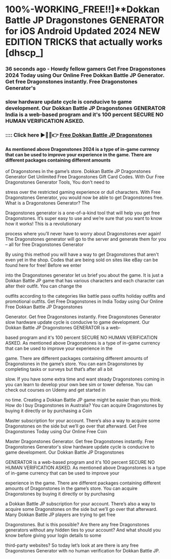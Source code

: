 # 100%-WORKING_FREE!!]**Dokkan Battle JP Dragonstones GENERATOR for iOS Android Updated 2024 NEW EDITION TRICKS that actually works [dhscp_]

### 36 seconds ago - Howdy fellow gamers Get Free Dragonstones 2024 Today using Our Online Free Dokkan Battle JP Generator. Get free Dragonstones instantly. Free Dragonstones Generator's 

### slow hardware update cycle is conducive to game development. Our Dokkan Battle JP Dragonstones GENERATOR India is a web-based program and it's 100 percent SECURE NO HUMAN VERIFICATION ASKED.



### :::: Click here ►🔴✅👉 <a href="https://lookerstudio.google.com/s/sPWJ90tnKKw">Free Dokkan Battle JP Dragonstones</a>



#### As mentioned above Dragonstones 2024 is a type of in-game currency that can be used to improve your experience in the game. There are different packages containing different amounts 

of Dragonstones in the game’s store. Dokkan Battle JP Dragonstones Generator Get Unlimited Free Dragonstones Gift Card Codes. With Our Free Dragonstones Generator Tools, You don't need to 

stress over the restricted gaming experience or dull characters. With Free Dragonstones Generator, you would now be able to get Dragonstones free. What is a Dragonstones Generator? The 

Dragonstones generator is a one-of-a-kind tool that will help you get free Dragonstones. It’s super easy to use and we’re sure that you want to know how it works! This is a revolutionary 

process where you’ll never have to worry about Dragonstones ever again! The Dragonstones generator will go to the server and generate them for you – all for free Dragonstones Generator 

By using this method you will have a way to get Dragonstones that aren't even yet in the shop. Codes that are being sold on sites like eBay can be found here for free! Before we enter 

into the Dragonstones generator let us brief you about the game. It is just a Dokkan Battle JP game that has various characters and each character can alter their outfit. You can change the 

outfits according to the categories like battle pass outfits holiday outfits and promotional outfits. Get Free Dragonstones in India Today using Our Online Free Dokkan Battle JP Dragonstones 

Generator. Get free Dragonstones instantly. Free Dragonstones Generator slow hardware update cycle is conducive to game development. Our Dokkan Battle JP Dragonstones GENERATOR is a web-

based program and it's 100 percent SECURE NO HUMAN VERIFICATION ASKED. As mentioned above Dragonstones is a type of in-game currency that can be used to improve your experience in the 

game. There are different packages containing different amounts of Dragonstones in the game’s store. You can earn Dragonstones by completing tasks or surveys but that’s after all a bit 

slow. If you have some extra time and want steady Dragonstones coming in you can learn to develop your own bee sim or tower defense. You can check out courses on Udemy and get started in 

no time. Creating a Dokkan Battle JP game might be easier than you think. How do I buy Dragonstones in Australia? You can acquire Dragonstones by buying it directly or by purchasing a Coin 

Master subscription for your account. There’s also a way to acquire some Dragonstones on the side but we’ll go over that afterward. Get Free Dragonstones Today using Our Online Free Coin 

Master Dragonstones Generator. Get free Dragonstones instantly. Free Dragonstones Generator's slow hardware update cycle is conducive to game development. Our Dokkan Battle JP Dragonstones 

GENERATOR is a web-based program and it's 100 percent SECURE NO HUMAN VERIFICATION ASKED. As mentioned above Dragonstones is a type of in-game currency that can be used to improve your 

experience in the game. There are different packages containing different amounts of Dragonstones in the game’s store. You can acquire Dragonstones by buying it directly or by purchasing 

a Dokkan Battle JP subscription for your account. There’s also a way to acquire some Dragonstones on the side but we’ll go over that afterward. Many Dokkan Battle JP players are trying to get free 

Dragonstones. But is this possible? Are there any free Dragonstones generators without any hidden ties to your account? And what should you know before giving your login details to some 

third-party websites? So today let’s look at are there is any free Dragonstones Generator with no human verification for Dokkan Battle JP.



